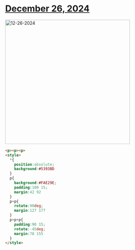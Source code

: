 # [December 26, 2024](https://cssbattle.dev/play/7UaGZIxtoRFookRFmD6y)

<img src="https://firebasestorage.googleapis.com/v0/b/cssbattleapp.appspot.com/o/user%2Fe6YbeBahWNPT7VpE2rE2p85byxa2%2Ftargets%2Ftarget_RV4KT5W@2x.png?alt=media" width="400" alt="12-26-2024" />

```html
<p><p><p>
<style>
  *{
    position:absolute;
    background:#5393BD
  }
  p{
    background:#FAE29E;
    padding:100 15;
    margin:42 92
  }
  p+p{
    rotate:90deg;
    margin:127 177
  }
  p+p+p{
    padding:90 15;
    rotate:-45deg;
    margin:78 155
  }
</style>
```
